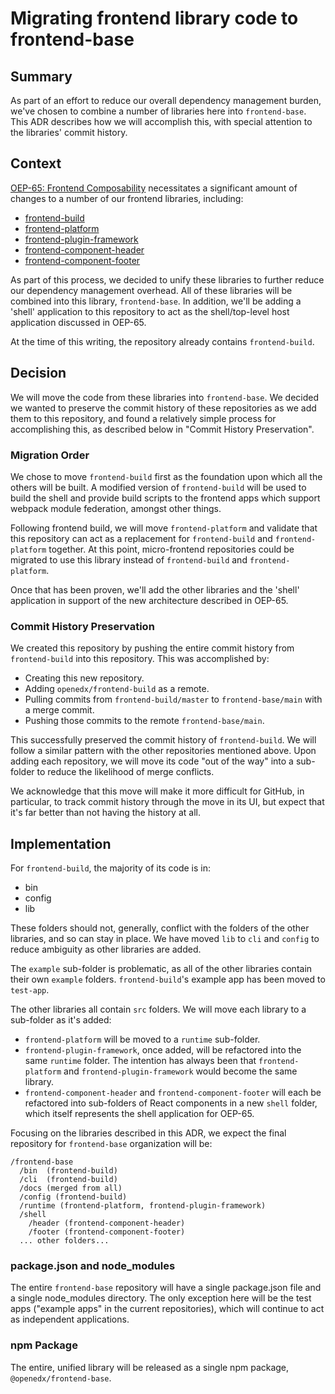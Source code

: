 # Migrating frontend library code to frontend-base

## Summary

As part of an effort to reduce our overall dependency management burden, we've chosen to combine a number of libraries here into `frontend-base`.  This ADR describes how we will accomplish this, with special attention to the libraries' commit history.

## Context

[OEP-65: Frontend Composability](https://open-edx-proposals.readthedocs.io/en/latest/architectural-decisions/oep-0065-arch-frontend-composability.html) necessitates a significant amount of changes to a number of our frontend libraries, including:

- [frontend-build](https://github.com/openedx/frontend-build)
- [frontend-platform](https://github.com/openedx/frontend-platform)
- [frontend-plugin-framework](https://github.com/openedx/frontend-plugin-framework)
- [frontend-component-header](https://github.com/openedx/frontend-component-header)
- [frontend-component-footer](https://github.com/openedx/frontend-component-footer)

As part of this process, we decided to unify these libraries to further reduce our dependency management overhead.  All of these libraries will be combined into this library, `frontend-base`.  In addition, we'll be adding a 'shell' application to this repository to act as the shell/top-level host application discussed in OEP-65.

At the time of this writing, the repository already contains `frontend-build`.

## Decision

We will move the code from these libraries into `frontend-base`.  We decided we wanted to preserve the commit history of these repositories as we add them to this repository, and found a relatively simple process for accomplishing this, as described below in "Commit History Preservation".

### Migration Order

We chose to move `frontend-build` first as the foundation upon which all the others will be built.  A modified version of `frontend-build` will be used to build the shell and provide build scripts to the frontend apps which support webpack module federation, amongst other things.

Following frontend build, we will move `frontend-platform` and validate that this repository can act as a replacement for `frontend-build` and `frontend-platform` together. At this point, micro-frontend repositories could be migrated to use this library instead of `frontend-build` and `frontend-platform`.

Once that has been proven, we'll add the other libraries and the 'shell' application in support of the new architecture described in OEP-65.

### Commit History Preservation

We created this repository by pushing the entire commit history from `frontend-build` into this repository.  This was accomplished by:

- Creating this new repository.
- Adding `openedx/frontend-build` as a remote.
- Pulling commits from `frontend-build/master` to `frontend-base/main` with a merge commit.
- Pushing those commits to the remote `frontend-base/main`.

This successfully preserved the commit history of `frontend-build`.  We will follow a similar pattern with the other repositories mentioned above.  Upon adding each repository, we will move its code "out of the way" into a sub-folder to reduce the likelihood of merge conflicts.

We acknowledge that this move will make it more difficult for GitHub, in particular, to track commit history through the move in its UI, but expect that it's far better than not having the history at all.

## Implementation

For `frontend-build`, the majority of its code is in:

- bin
- config
- lib

These folders should not, generally, conflict with the folders of the other libraries, and so can stay in place.  We have moved `lib` to `cli` and `config` to reduce ambiguity as other libraries are added.

The `example` sub-folder is problematic, as all of the other libraries contain their own `example` folders.  `frontend-build`'s example app has been moved to `test-app`.

The other libraries all contain `src` folders.  We will move each library to a sub-folder as it's added:

- `frontend-platform` will be moved to a `runtime` sub-folder.
- `frontend-plugin-framework`, once added, will be refactored into the same `runtime` folder.  The intention has always been that `frontend-platform` and `frontend-plugin-framework` would become the same library.
- `frontend-component-header` and `frontend-component-footer` will each be refactored into sub-folders of React components in a new `shell` folder, which itself represents the shell application for OEP-65.

Focusing on the libraries described in this ADR, we expect the final repository for `frontend-base` organization will be:

```
/frontend-base
  /bin  (frontend-build)
  /cli  (frontend-build)
  /docs (merged from all)
  /config (frontend-build)
  /runtime (frontend-platform, frontend-plugin-framework)
  /shell
    /header (frontend-component-header)
    /footer (frontend-component-footer)
  ... other folders...
```

### package.json and node_modules

The entire `frontend-base` repository will have a single package.json file and a single node_modules directory.  The only exception here will be the test apps ("example apps" in the current repositories), which will continue to act as independent applications.

### npm Package

The entire, unified library will be released as a single npm package, `@openedx/frontend-base`.
